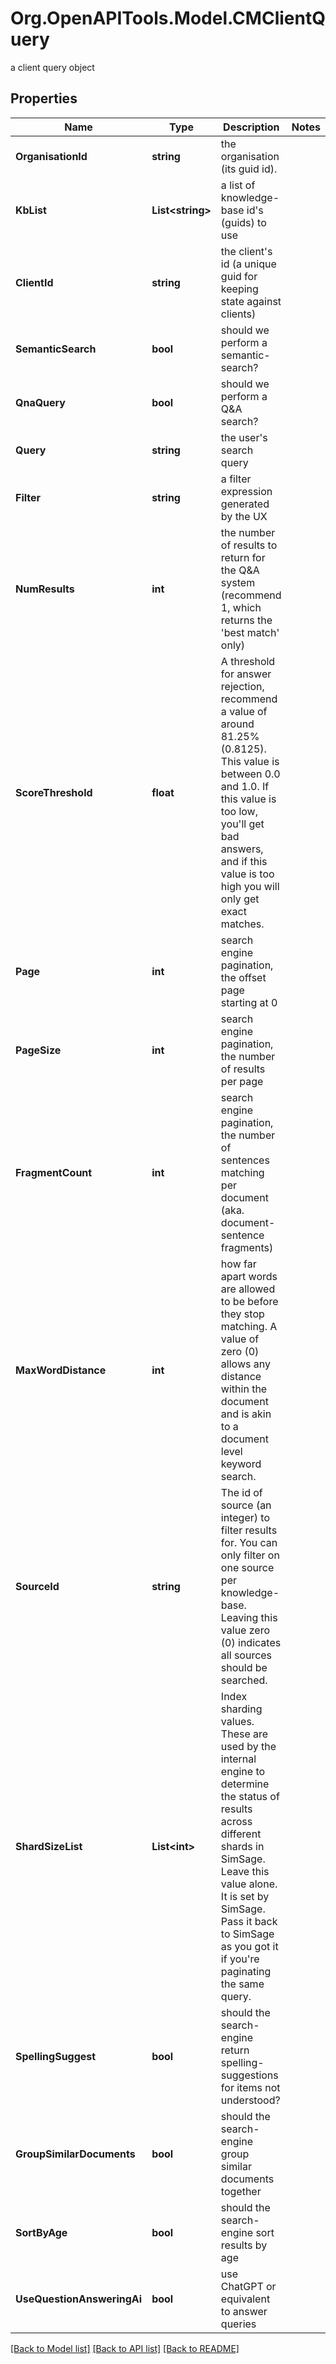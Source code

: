 # Org.OpenAPITools.Model.CMClientQuery
a client query object

## Properties

Name | Type | Description | Notes
------------ | ------------- | ------------- | -------------
**OrganisationId** | **string** | the organisation (its guid id). | 
**KbList** | **List&lt;string&gt;** | a list of knowledge-base id&#39;s (guids) to use | 
**ClientId** | **string** | the client&#39;s id (a unique guid for keeping state against clients) | 
**SemanticSearch** | **bool** | should we perform a semantic-search? | 
**QnaQuery** | **bool** | should we perform a Q&amp;A search? | 
**Query** | **string** | the user&#39;s search query | 
**Filter** | **string** | a filter expression generated by the UX | 
**NumResults** | **int** | the number of results to return for the Q&amp;A system (recommend 1, which returns the &#39;best match&#39; only) | 
**ScoreThreshold** | **float** | A threshold for answer rejection, recommend a value of around 81.25% (0.8125).  This value is between 0.0 and 1.0.  If this value is too low, you&#39;ll get bad answers, and if this value is too high you will only get exact matches. | 
**Page** | **int** | search engine pagination, the offset page starting at 0 | 
**PageSize** | **int** | search engine pagination, the number of results per page | 
**FragmentCount** | **int** | search engine pagination, the number of sentences matching per document (aka. document-sentence fragments) | 
**MaxWordDistance** | **int** | how far apart words are allowed to be before they stop matching.  A value of zero (0) allows any distance within the document and is akin to a document level keyword search. | 
**SourceId** | **string** | The id of source (an integer) to filter results for.  You can only filter on one source per knowledge-base.  Leaving this value zero (0) indicates all sources should be searched. | 
**ShardSizeList** | **List&lt;int&gt;** | Index sharding values.  These are used by the internal engine to determine the status of results across different shards in SimSage.  Leave this value alone.  It is set by SimSage.  Pass it back to SimSage as you got it if you&#39;re paginating the same query. | 
**SpellingSuggest** | **bool** | should the search-engine return spelling-suggestions for items not understood? | 
**GroupSimilarDocuments** | **bool** | should the search-engine group similar documents together | 
**SortByAge** | **bool** | should the search-engine sort results by age | 
**UseQuestionAnsweringAi** | **bool** | use ChatGPT or equivalent to answer queries | 

[[Back to Model list]](../README.md#documentation-for-models) [[Back to API list]](../README.md#documentation-for-api-endpoints) [[Back to README]](../README.md)

